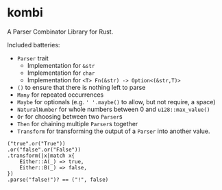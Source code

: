 # kombi

A Parser Combinator Library for Rust.

Included batteries:
* `Parser` trait
    * Implementation for `&str`
    * Implementation for `char`
    * Implementation for `<T> Fn(&str) -> Option<(&str,T)>`
* `()` to ensure that there is nothing left to parse
* `Many` for repeated occurrences
* `Maybe` for optionals (e.g. `' '.maybe()` to allow, but not require, a space)
* `NaturalNumber` for whole numbers between 0 and `u128::max_value()`
* `Or` for choosing between two `Parser`s
* `Then` for chaining multiple `Parser`s together
* `Transform` for transforming the output of a `Parser` into another value.

```
("true".or("True"))
.or("false".or("False"))
.transform(|x|match x{
    Either::A(_) => true,
    Either::B(_) => false,
})
.parse("false!")? == ("!", false)
```